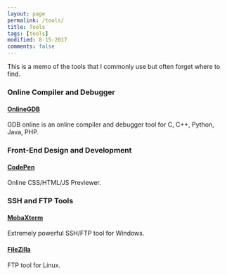```yaml
---
layout: page
permalink: /tools/
title: Tools
tags: [tools]
modified: 8-15-2017
comments: false
---
```


This is a memo of the tools that I commonly use but often forget where to find.

### Online Compiler and Debugger

#### [OnlineGDB](https://www.onlinegdb.com/)

GDB online is an online compiler and debugger tool for C, C++, Python, Java, PHP.


### Front-End Design and Development

#### [CodePen](https://codepen.io/pen/)

Online CSS/HTML/JS Previewer.


### SSH and FTP Tools

#### [MobaXterm](https://mobaxterm.mobatek.net/)

Extremely powerful SSH/FTP tool for Windows.

#### [FileZilla](https://filezilla-project.org/)

FTP tool for Linux.
